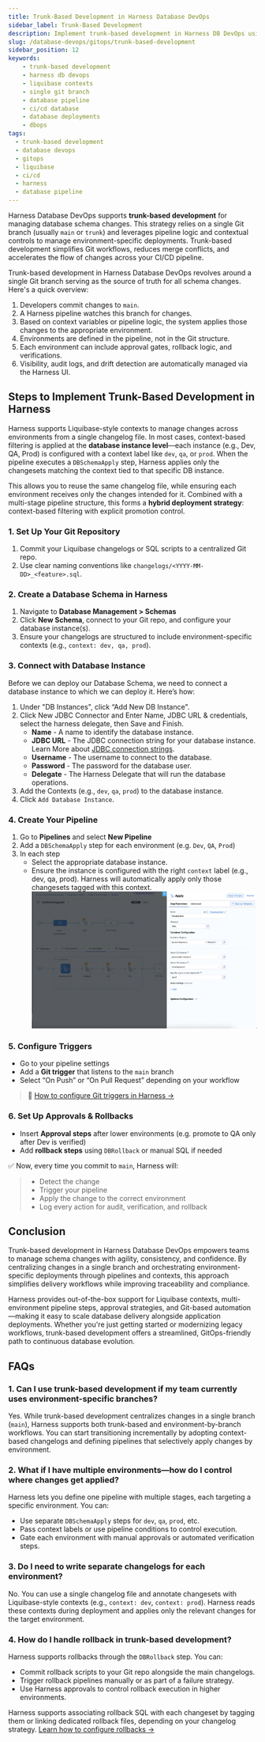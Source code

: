 ```yaml
---
title: Trunk-Based Development in Harness Database DevOps
sidebar_label: Trunk-Based Development 
description: Implement trunk-based development in Harness DB DevOps using a single Git branch, contexts, and pipelines for controlled, environment-aware delivery.
slug: /database-devops/gitops/trunk-based-development
sidebar_position: 12
keywords:
    - trunk-based development
    - harness db devops
    - liquibase contexts
    - single git branch
    - database pipeline
    - ci/cd database
    - database deployments
    - dbops
tags:
  - trunk-based development
  - database devops
  - gitops
  - liquibase
  - ci/cd
  - harness
  - database pipeline
---
```


Harness Database DevOps supports **trunk-based development** for managing database schema changes. This strategy relies on a single Git branch (usually `main` or `trunk`) and leverages pipeline logic and contextual controls to manage environment-specific deployments. Trunk-based development simplifies Git workflows, reduces merge conflicts, and accelerates the flow of changes across your CI/CD pipeline.

Trunk-based development in Harness Database DevOps revolves around a single Git branch serving as the source of truth for all schema changes. Here's a quick overview:

1. Developers commit changes to `main`.
2. A Harness pipeline watches this branch for changes.
3. Based on context variables or pipeline logic, the system applies those changes to the appropriate environment.
4. Environments are defined in the pipeline, not in the Git structure.
5. Each environment can include approval gates, rollback logic, and verifications.
6. Visibility, audit logs, and drift detection are automatically managed via the Harness UI.

## Steps to Implement Trunk-Based Development in Harness

Harness supports Liquibase-style contexts to manage changes across environments from a single changelog file. In most cases, context-based filtering is applied at the **database instance level**—each instance (e.g., Dev, QA, Prod) is configured with a context label like `dev`, `qa`, or `prod`. When the pipeline executes a `DBSchemaApply` step, Harness applies only the changesets matching the context tied to that specific DB instance.

This allows you to reuse the same changelog file, while ensuring each environment receives only the changes intended for it. Combined with a multi-stage pipeline structure, this forms a **hybrid deployment strategy**: context-based filtering with explicit promotion control.

### 1. **Set Up Your Git Repository**  
1. Commit your Liquibase changelogs or SQL scripts to a centralized Git repo.
2. Use clear naming conventions like `changelogs/<YYYY-MM-DD>_<feature>.sql`.  

### 2. **Create a Database Schema in Harness**
1. Navigate to **Database Management > Schemas**
2. Click **New Schema**, connect to your Git repo, and configure your database instance(s).
3. Ensure your changelogs are structured to include environment-specific contexts (e.g., `context: dev, qa, prod`).

### 3. Connect with Database Instance 

Before we can deploy our Database Schema, we need to connect a database instance to which we can deploy it. Here’s how:

1. Under "DB Instances", click  “Add New DB Instance".
2. Click New JDBC Connector and Enter Name, JDBC URL & credentials, select the harness delegate, then Save and Finish.
   - **Name** - A name to identify the database instance.
   - **JDBC URL** - The JDBC connection string for your database instance. Learn More about [JDBC connection strings](https://developer.harness.io/docs/database-devops/use-database-devops/set-up-connectors/).
   - **Username** - The username to connect to the database.
   - **Password** - The password for the database user.
   - **Delegate** - The Harness Delegate that will run the database operations.
3. Add the Contexts (e.g., `dev`, `qa`, `prod`) to the database instance.
4. Click `Add Database Instance`.
   
### 4. **Create Your Pipeline**
1. Go to **Pipelines** and select **New Pipeline**
2. Add a `DBSchemaApply` step for each environment (e.g. `Dev`, `QA`, `Prod`)
3. In each step
   - Select the appropriate database instance.
   - Ensure the instance is configured with the right `context` label (e.g., dev, qa, prod). Harness will automatically apply only those changesets tagged with this context.
![Multiple Environments](../static/dbops-multiple-enviornment.png)

### 5. **Configure Triggers**
   - Go to your pipeline settings
   - Add a **Git trigger** that listens to the `main` branch
   - Select “On Push” or “On Pull Request” depending on your workflow
   > 📘 [How to configure Git triggers in Harness →](https://developer.harness.io/docs/platform/triggers/tutorial-cd-trigger/)

### 6. **Set Up Approvals & Rollbacks**
   - Insert **Approval steps** after lower environments (e.g. promote to QA only after Dev is verified)
   - Add **rollback steps** using `DBRollback` or manual SQL if needed


✅ Now, every time you commit to `main`, Harness will:
> - Detect the change
> - Trigger your pipeline
> - Apply the change to the correct environment
> - Log every action for audit, verification, and rollback


## Conclusion

Trunk-based development in Harness Database DevOps empowers teams to manage schema changes with agility, consistency, and confidence. By centralizing changes in a single branch and orchestrating environment-specific deployments through pipelines and contexts, this approach simplifies delivery workflows while improving traceability and compliance.

Harness provides out-of-the-box support for Liquibase contexts, multi-environment pipeline steps, approval strategies, and Git-based automation—making it easy to scale database delivery alongside application deployments. Whether you're just getting started or modernizing legacy workflows, trunk-based development offers a streamlined, GitOps-friendly path to continuous database evolution.


## FAQs

### 1. Can I use trunk-based development if my team currently uses environment-specific branches?

Yes. While trunk-based development centralizes changes in a single branch (`main`), Harness supports both trunk-based and environment-by-branch workflows. You can start transitioning incrementally by adopting context-based changelogs and defining pipelines that selectively apply changes by environment.

### 2. What if I have multiple environments—how do I control where changes get applied?

Harness lets you define one pipeline with multiple stages, each targeting a specific environment. You can:

* Use separate `DBSchemaApply` steps for `dev`, `qa`, `prod`, etc.
* Pass context labels or use pipeline conditions to control execution.
* Gate each environment with manual approvals or automated verification steps.

### 3. Do I need to write separate changelogs for each environment?

No. You can use a single changelog file and annotate changesets with Liquibase-style contexts (e.g., `context: dev`, `context: prod`). Harness reads these contexts during deployment and applies only the relevant changes for the target environment.

### 4. How do I handle rollback in trunk-based development?

Harness supports rollbacks through the `DBRollback` step. You can:

* Commit rollback scripts to your Git repo alongside the main changelogs.
* Trigger rollback pipelines manually or as part of a failure strategy.
* Use Harness approvals to control rollback execution in higher environments.

Harness supports associating rollback SQL with each changeset by tagging them or linking dedicated rollback files, depending on your changelog strategy. [Learn how to configure rollbacks →](https://developer.harness.io/docs/database-devops/use-database-devops/rollback-for-database-schemas)
